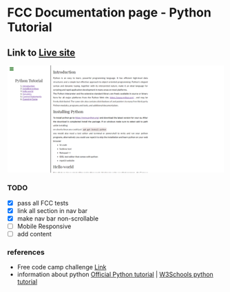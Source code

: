 # FCC Documentation page - Python Tutorial

## Link to [Live site]()


![screenshot of website](images/Screenshot.png)

### TODO
- [x] pass all FCC tests
- [x] link all section in nav bar
- [x] make nav bar non-scrollable
- [ ] Mobile Responsive
- [ ] add content

### references 
- Free code camp challenge [Link](https://www.freecodecamp.org/learn/responsive-web-design/responsive-web-design-projects/build-a-technical-documentation-page)
- information about python [Official Python tutorial](https://docs.python.org/3/tutorial) | [W3Schools python tutorial](https://www.w3schools.com/python/)